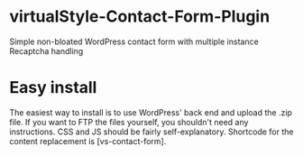 # virtualStyle-Contact-Form-Plugin
Simple non-bloated WordPress contact form with multiple instance Recaptcha handling

# Easy install

The easiest way to install is to use WordPress' back end and upload the .zip file. If you want to FTP the files yourself, you shouldn't need any instructions. CSS and JS should be fairly self-explanatory. Shortcode for the content replacement is [vs-contact-form].
